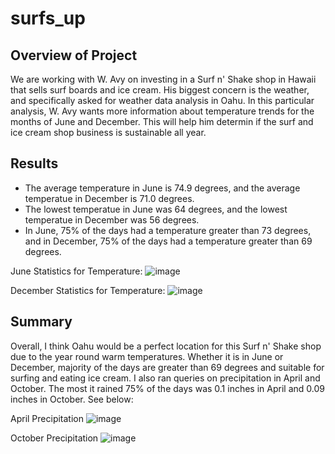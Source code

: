 # surfs_up

## Overview of Project

We are working with W. Avy on investing in a Surf n' Shake shop in Hawaii that sells surf boards and ice cream. His biggest concern is the weather, and specifically asked for weather data analysis in Oahu. In this particular analysis, W. Avy wants more information about temperature trends for the months of June and December.  This will help him determin if the surf and ice cream shop business is sustainable all year.  


## Results

- The average temperature in June is 74.9 degrees, and the average temperatue in December is 71.0 degrees. 
- The lowest temperatue in June was 64 degrees, and the lowest temperatue in December was 56 degrees. 
- In June, 75% of the days had a temperature greater than 73 degrees, and in December, 75% of the days had a temperature greater than 69 degrees. 

June Statistics for Temperature:
![image](https://user-images.githubusercontent.com/64279232/130484935-95e1539c-b984-4a38-b522-68512e7f5de0.png)

December Statistics for Temperature:
![image](https://user-images.githubusercontent.com/64279232/130485078-c6864c31-9142-4502-b89d-1956445eb8fb.png)


## Summary

Overall, I think Oahu would be a perfect location for this Surf n' Shake shop due to the year round warm temperatures.  Whether it is in June or December, majority of the days are greater than 69 degrees and suitable for surfing and eating ice cream.  I also ran queries on precipitation in April and October.  The most it rained 75% of the days was 0.1 inches in April and 0.09 inches in October.  See below:  

April Precipitation
![image](https://user-images.githubusercontent.com/64279232/130485137-59336b10-bce3-482f-b16e-def86ae5ea2d.png)


October Precipitation
![image](https://user-images.githubusercontent.com/64279232/130485186-774e087c-4692-4769-8813-9ba404f4b2e1.png)

